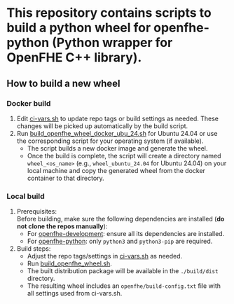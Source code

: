 # This repository contains scripts to build a python wheel for openfhe-python (Python wrapper for OpenFHE C++ library).


## How to build a new wheel

### Docker build

1. Edit [ci-vars.sh](https://github.com/openfheorg/openfhe-python-packager/blob/main/ci-vars.sh) to update repo tags or build settings as needed. These changes will be picked up automatically by the build script.
2. Run [build_openfhe_wheel_docker_ubu_24.sh](https://github.com/openfheorg/openfhe-python-packager/blob/main/build_openfhe_wheel_docker_ubu_24.sh) for Ubuntu 24.04 or use the corresponding script for your operating system (if available).  
   - The script builds a new docker image and generate the wheel.
   - Once the build is complete, the script will create a directory named `wheel_<os_name>` (e.g., `wheel_ubuntu_24.04` for Ubuntu 24.04) on your local machine and copy the generated wheel from the docker container to that directory.

### Local build

1. Prerequisites:  
   Before building, make sure the following dependencies are installed (**do not clone the repos manually**):
   - For [openfhe-development](https://github.com/openfheorg/openfhe-development): ensure all its dependencies are installed. 
   - For [openfhe-python](https://github.com/openfheorg/openfhe-python): only `python3` and `python3-pip` are required.
2. Build steps:  
   - Adjust the repo tags/settings in [ci-vars.sh](https://github.com/openfheorg/openfhe-python-packager/blob/main/ci-vars.sh) as needed.
   - Run [build_openfhe_wheel.sh](https://github.com/openfheorg/openfhe-python-packager/blob/main/build_openfhe_wheel.sh).
   - The built distribution package will be available in the `./build/dist` directory.
   - The resulting wheel includes an `openfhe/build-config.txt` file with all settings used from ci-vars.sh.
